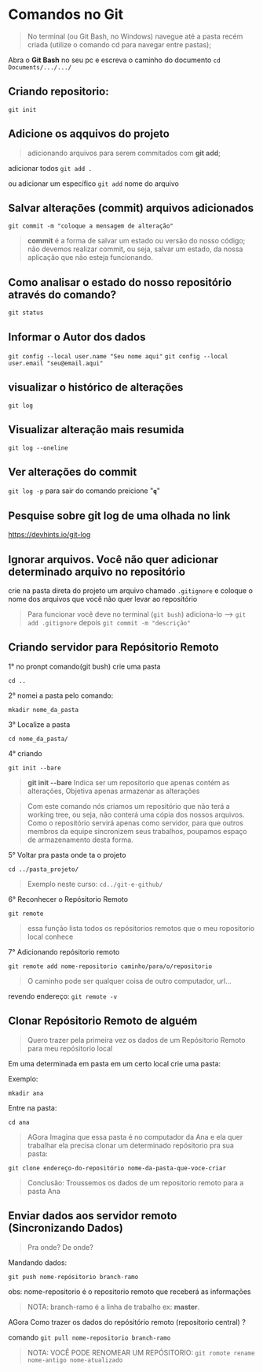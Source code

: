 # Comandos no Git
>No terminal (ou Git Bash, no Windows) navegue até a pasta recém criada (utilize o comando cd para navegar entre pastas);

Abra o **Git Bash** no seu pc e escreva o caminho do documento `cd Documents/.../.../`

## Criando repositorio: 
`git init`

## Adicione os aqquivos do projeto
>adicionando arquivos para serem commitados com **git add**;

adicionar todos `git add .`

ou adicionar um específico `git add` nome do arquivo

## Salvar alterações (**commit**) arquivos adicionados
`git commit -m "coloque a mensagem de alteração"`
> **commit** é a forma de salvar um estado ou versão do nosso código; não devemos realizar commit, ou seja, salvar um estado, da nossa aplicação que não esteja funcionando.
## Como analisar o estado do nosso repositório através do comando?
`git status`
## Informar o Autor dos dados 
`git config --local user.name "Seu nome aqui"`
`git config --local user.email "seu@email.aqui"`
## visualizar o histórico de alterações 
`git log`
## Visualizar alteração mais resumida
`git log --oneline`

## Ver alterações do **commit**
`git log -p` para sair do comando preicione "**`q`**"

## Pesquise sobre **git log** de uma olhada no link
https://devhints.io/git-log

## Ignorar arquivos. Você não quer adicionar determinado arquivo no repositório

crie na pasta direta do projeto um arquivo chamado `.gitignore` e coloque o nome dos arquivos que você não quer levar ao repositório
> Para funcionar você deve no terminal (`git bush`) adiciona-lo --> `git add .gitignore` depois `git commit -m "descrição"`
## Criando servidor para Repósitorio Remoto 

1° no pronpt comando(git bush) crie uma pasta
 
`cd ..`

2° nomei a pasta pelo comando:

`mkadir nome_da_pasta`

3° Localize a pasta

`cd nome_da_pasta/`

4° criando

`git init --bare`

> **git init --bare** Indica ser um repositorio que apenas contém as alterações, Objetiva apenas armazenar as alterações

> Com este comando nós criamos um repositório que não terá a working tree, ou seja, não conterá uma cópia dos nossos arquivos. Como o repositório servirá apenas como servidor, para que outros membros da equipe sincronizem seus trabalhos, poupamos espaço de armazenamento desta forma.

5° Voltar pra pasta onde ta o projeto

`cd ../pasta_projeto/`
> Exemplo neste curso: `cd../git-e-github/`

6° Reconhecer o Repósitorio Remoto

`git remote`

> essa função lista todos os repósitorios remotos que o meu ropositorio local conhece

7° Adicionando repósitorio remoto

`git remote add nome-repositorio caminho/para/o/repositorio`
> O caminho pode ser qualquer coisa de outro computador, url...

revendo endereço: `git remote -v`

## Clonar Repósitorio Remoto de alguém
> Quero trazer pela primeira vez os dados de um Repósitorio Remoto para meu repósitorio local

Em uma determinada em pasta em um certo local crie uma pasta:

Exemplo:

`mkadir ana`

Entre na pasta:

`cd ana`

> AGora Imagina que essa pasta é no computador da Ana e ela quer trabalhar ela precisa clonar um determinado repósitorio pra sua pasta:

`git clone endereço-do-repositório nome-da-pasta-que-voce-criar`

> Conclusão: Troussemos os dados de um repositorio remoto para a pasta Ana

## Enviar dados aos servidor remoto (Sincronizando Dados)

> Pra onde? De onde?

Mandando dados:

`git push nome-repósitorio branch-ramo`

obs: nome-repositorio é o repositorio remoto que receberá as informações
> NOTA: branch-ramo é a linha de trabalho ex: **master**. 

AGora Como trazer os dados do repósitório 
remoto (repositorio central) ?

comando `git pull nome-repositorio branch-ramo`

> NOTA: VOCÊ PODE RENOMEAR UM REPÓSITORIO: `git romote rename nome-antigo nome-atualizado` 



